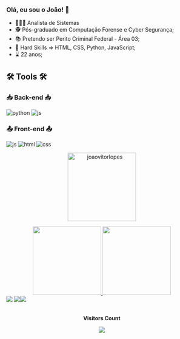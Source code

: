 ### Olá, eu sou o João! 👋
- 👨🏻‍💻 Analista de Sistemas
- 🕵️ Pós-graduado em Computação Forense e Cyber Segurança;
- 📚 Pretendo ser Perito Criminal Federal - Área 03;
- 🤹 Hard Skills => HTML, CSS, Python, JavaScript;
- ⌛ 22 anos;
## 🛠️ Tools 🛠️

### 📥 Back-end 📥
![python](https://img.shields.io/badge/Python-14354C?style=for-the-badge&logo=python&logoColor=white)
![js](https://img.shields.io/badge/JavaScript-14354C?style=for-the-badge&logo=javascript&logoColor=yellow)
### 📤 Front-end 📤
![js](https://img.shields.io/badge/JavaScript-14354C?style=for-the-badge&logo=javascript&logoColor=yellow)
![html](https://img.shields.io/badge/HTML5-E34F26?style=for-the-badge&logo=html5&logoColor=white)
![css](https://img.shields.io/badge/CSS3-1572B6?style=for-the-badge&logo=css3&logoColor=white)


<p align="center"><img height="180em" src="https://github-readme-streak-stats.herokuapp.com/?user=joaovitorlopes&theme=dark" alt="joaovitorlopes" /></p>
<div align="center">
  <a href="https://github.com/joaovitorlopes">
  <img height="180em" src="https://github-readme-stats.vercel.app/api?username=joaovitorlopes&show_icons=true&theme=chartreuse-dark&include_all_commits=true&count_private=true"/>
  <img height="180em" src="https://github-readme-stats.vercel.app/api/top-langs/?username=joaovitorlopes&layout=compact&langs_count=7&theme=chartreuse-dark"/>
</div>


  <div> 
  <a href="https://www.instagram.com/joaov_pumped" target="_blank"><img src="https://img.shields.io/badge/-Instagram-%23E4405F?style=for-the-badge&logo=instagram&logoColor=white" target="_blank"></a>
  <a href = "mailto:jvlaaa@gmail.com"><img src="https://img.shields.io/badge/-Gmail-%23333?style=for-the-badge&logo=gmail&logoColor=white" target="_blank"></a
  <a href="https://www.linkedin.com/in/jo%C3%A3o-vitor-lopes-alves-6534a314b/" target="_blank"><img src="https://img.shields.io/badge/-LinkedIn-%230077B5?style=for-the-badge&logo=linkedin&logoColor=white" target="_blank"></a> 
</div> 
    <div align="center">
<br><p align="centre"><b>Visitors Count</b></p>  
<p align="center"><img align="center" src="https://profile-counter.glitch.me/joaovitorlopes/count.svg" /></p> 
      <br></div>
